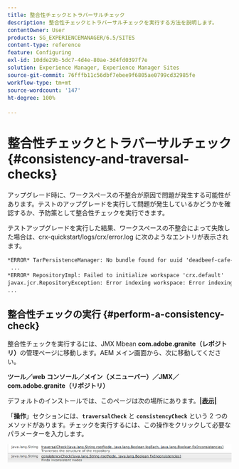 ```yaml
---
title: 整合性チェックとトラバーサルチェック
description: 整合性チェックとトラバーサルチェックを実行する方法を説明します。
contentOwner: User
products: SG_EXPERIENCEMANAGER/6.5/SITES
content-type: reference
feature: Configuring
exl-id: 10dde29b-5dc7-4d4e-80ae-3d4fd0397f7e
solution: Experience Manager, Experience Manager Sites
source-git-commit: 76fffb11c56dbf7ebee9f6805ae0799cd32985fe
workflow-type: tm+mt
source-wordcount: '147'
ht-degree: 100%

---
```


# 整合性チェックとトラバーサルチェック{#consistency-and-traversal-checks}

アップグレード時に、ワークスペースの不整合が原因で問題が発生する可能性があります。テストのアップグレードを実行して問題が発生しているかどうかを確認するか、予防策として整合性チェックを実行できます。

テストアップグレードを実行した結果、ワークスペースの不整合によって失敗した場合は、crx-quickstart/logs/crx/error.log に次のようなエントリが表示されます。

```xml
*ERROR* TarPersistenceManager: No bundle found for uuid 'deadbeef-cafe-babe-cafe-babecafebabe'
 ...
*ERROR* RepositoryImpl: Failed to initialize workspace 'crx.default'
javax.jcr.RepositoryException: Error indexing workspace: Error indexing workspace: Error indexing workspace
...
```

## 整合性チェックの実行 {#perform-a-consistency-check}

整合性チェックを実行するには、JMX Mbean **com.adobe.granite（レポジトリ）**&#x200B;の管理ページに移動します。AEM メイン画面から、次に移動してください。

**ツール／web コンソール／メイン（メニューバー）／JMX／com.adobe.granite（リポジトリ）**

デフォルトのインストールでは、このページは次の場所にあります。**[|表示|](http://localhost:4502/system/console/jmx/com.adobe.granite%3Atype%3DRepository)**

「**操作**」セクションには、**`traversalCheck`** と **`consistencyCheck`** という 2 つのメソッドがあります。チェックを実行するには、この操作をクリックして必要なパラメーターを入力します。

![chlimage_1-117](assets/chlimage_1-117.png)
